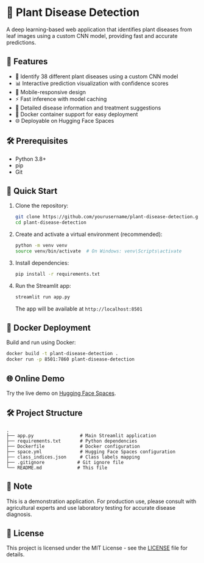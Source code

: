 # 🌿 Plant Disease Detection

A deep learning-based web application that identifies plant diseases from leaf images using a custom CNN model, providing fast and accurate predictions.

## 🚀 Features

- 🌱 Identify 38 different plant diseases using a custom CNN model
- 📊 Interactive prediction visualization with confidence scores
- 📱 Mobile-responsive design
- ⚡ Fast inference with model caching
- 📝 Detailed disease information and treatment suggestions
- 🐳 Docker container support for easy deployment
- 🌐 Deployable on Hugging Face Spaces

## 🛠️ Prerequisites

- Python 3.8+
- pip
- Git

## 🚀 Quick Start

1. Clone the repository:
   ```bash
   git clone https://github.com/yourusername/plant-disease-detection.git
   cd plant-disease-detection
   ```

2. Create and activate a virtual environment (recommended):
   ```bash
   python -m venv venv
   source venv/bin/activate  # On Windows: venv\Scripts\activate
   ```

3. Install dependencies:
   ```bash
   pip install -r requirements.txt
   ```

4. Run the Streamlit app:
   ```bash
   streamlit run app.py
   ```
   The app will be available at `http://localhost:8501`

## 🐳 Docker Deployment

Build and run using Docker:
```bash
docker build -t plant-disease-detection .
docker run -p 8501:7860 plant-disease-detection
```

## 🌐 Online Demo

Try the live demo on [Hugging Face Spaces](https://huggingface.co/spaces/saketh-005/plant-disease-detection).

## 🛠️ Project Structure

```
.
├── app.py                 # Main Streamlit application
├── requirements.txt       # Python dependencies
├── Dockerfile             # Docker configuration
├── space.yml              # Hugging Face Spaces configuration
├── class_indices.json     # Class labels mapping
├── .gitignore            # Git ignore file
└── README.md             # This file
```

## 📝 Note

This is a demonstration application. For production use, please consult with agricultural experts and use laboratory testing for accurate disease diagnosis.

## 📄 License

This project is licensed under the MIT License - see the [LICENSE](LICENSE) file for details.
